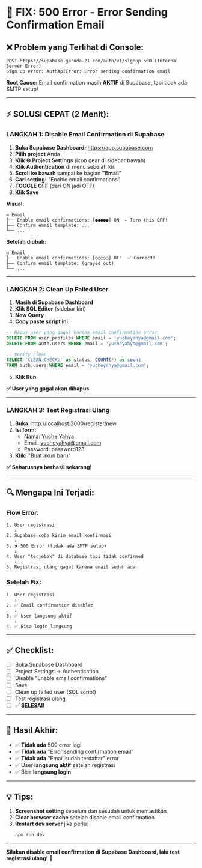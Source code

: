 # 🔧 FIX: 500 Error - Error Sending Confirmation Email

## ❌ Problem yang Terlihat di Console:

```
POST https://supabase.garuda-21.com/auth/v1/signup 500 (Internal Server Error)
Sign up error: AuthApiError: Error sending confirmation email
```

**Root Cause:** Email confirmation masih **AKTIF** di Supabase, tapi tidak ada SMTP setup!

---

## ⚡ SOLUSI CEPAT (2 Menit):

### **LANGKAH 1: Disable Email Confirmation di Supabase**

1. **Buka Supabase Dashboard:** https://app.supabase.com
2. **Pilih project** Anda
3. **Klik ⚙️ Project Settings** (icon gear di sidebar bawah)
4. **Klik Authentication** di menu sebelah kiri
5. **Scroll ke bawah** sampai ke bagian **"Email"**
6. **Cari setting:** "Enable email confirmations"
7. **TOGGLE OFF** (dari ON jadi OFF)
8. **Klik Save**

**Visual:**
```
✉️ Email
├── Enable email confirmations: [●●●●●] ON  ← Turn this OFF!
├── Confirm email template: ...
└── ...
```

**Setelah diubah:**
```
✉️ Email
├── Enable email confirmations: [○○○○○] OFF  ✅ Correct!
├── Confirm email template: (grayed out)
└── ...
```

---

### **LANGKAH 2: Clean Up Failed User**

1. **Masih di Supabase Dashboard**
2. **Klik SQL Editor** (sidebar kiri)
3. **New Query**
4. **Copy paste script ini:**

```sql
-- Hapus user yang gagal karena email confirmation error
DELETE FROM user_profiles WHERE email = 'yucheyahya@gmail.com';
DELETE FROM auth.users WHERE email = 'yucheyahya@gmail.com';

-- Verify clean
SELECT 'CLEAN CHECK:' as status, COUNT(*) as count
FROM auth.users WHERE email = 'yucheyahya@gmail.com';
```

5. **Klik Run**

**✅ User yang gagal akan dihapus**

---

### **LANGKAH 3: Test Registrasi Ulang**

1. **Buka:** http://localhost:3000/register/new
2. **Isi form:**
   - Nama: Yuche Yahya
   - Email: yucheyahya@gmail.com
   - Password: password123
3. **Klik:** "Buat akun baru"

**✅ Seharusnya berhasil sekarang!**

---

## 🔍 Mengapa Ini Terjadi:

### **Flow Error:**
```
1. User registrasi
   ↓
2. Supabase coba kirim email konfirmasi
   ↓
3. ❌ 500 Error (tidak ada SMTP setup)
   ↓
4. User "terjebak" di database tapi tidak confirmed
   ↓
5. Registrasi ulang gagal karena email sudah ada
```

### **Setelah Fix:**
```
1. User registrasi
   ↓
2. ✅ Email confirmation disabled
   ↓
3. ✅ User langsung aktif
   ↓
4. ✅ Bisa login langsung
```

---

## ✅ Checklist:

- [ ] Buka Supabase Dashboard
- [ ] Project Settings → Authentication
- [ ] Disable "Enable email confirmations"
- [ ] Save
- [ ] Clean up failed user (SQL script)
- [ ] Test registrasi ulang
- [ ] ✅ **SELESAI!**

---

## 🎯 Hasil Akhir:

- ✅ **Tidak ada** 500 error lagi
- ✅ **Tidak ada** "Error sending confirmation email"
- ✅ **Tidak ada** "Email sudah terdaftar" error
- ✅ User **langsung aktif** setelah registrasi
- ✅ Bisa **langsung login**

---

## 💡 Tips:

1. **Screenshot setting** sebelum dan sesudah untuk memastikan
2. **Clear browser cache** setelah disable email confirmation
3. **Restart dev server** jika perlu:
   ```bash
   npm run dev
   ```

---

**Silakan disable email confirmation di Supabase Dashboard, lalu test registrasi ulang!** 🚀
